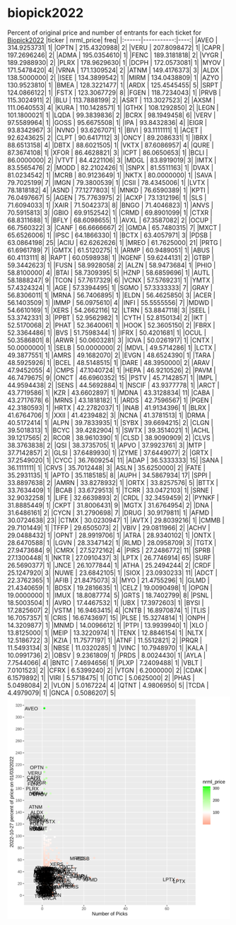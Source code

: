 # biopick2022
Percent of original price and number of entrants for each ticket for [Biopick2022](https://twitter.com/hashtag/Biopick2022)
|ticker |  nrml_price| freq|
|:------|-----------:|----:|
|AVEO   | 314.9253731|    1|
|OPTN   | 215.4320988|    2|
|VERU   | 207.8098472|    1|
|CAPR   | 197.2696246|    2|
|ADMA   | 195.0354610|    1|
|FENC   | 189.3181818|    2|
|VYGR   | 189.2988930|    2|
|PLRX   | 178.9629630|    1|
|DCPH   | 172.0573081|    1|
|MYOV   | 171.5478420|    4|
|VRNA   | 171.1309524|    2|
|ATNM   | 149.4176373|    3|
|ALDX   | 138.5000000|    2|
|ISEE   | 134.3899542|    1|
|MIRM   | 134.0438809|    1|
|AZYO   | 130.9523810|    1|
|BMEA   | 128.3221477|    1|
|ARDX   | 125.4545455|    5|
|SRPT   | 124.0866122|    1|
|FSTX   | 123.3067729|    8|
|FGEN   | 118.7234043|    1|
|PRVB   | 115.3024911|    2|
|BLU    | 113.7888199|    2|
|ASRT   | 113.3027523|    2|
|AXSM   | 111.0640553|    4|
|KURA   | 110.1428571|    1|
|GTHX   | 108.1292850|    2|
|LEGN   | 101.1800021|    1|
|LQDA   |  99.3839836|    2|
|BCRX   |  98.1949458|    6|
|VERV   |  97.5589964|    1|
|GOSS   |  95.6675508|    1|
|IPA    |  93.8432836|    4|
|EIGR   |  93.8342967|    3|
|NVNO   |  93.6267071|    1|
|BIVI   |  93.1111111|    1|
|ACET   |  92.6243625|    2|
|CLPT   |  90.6417112|    3|
|ONCY   |  89.2086331|    1|
|IBRX   |  88.6513158|    4|
|DBTX   |  88.6021505|    1|
|VKTX   |  87.6086957|    4|
|QURE   |  87.3674108|    1|
|XFOR   |  86.4628821|    3|
|ICPT   |  86.0650653|    1|
|BCLI   |  86.0000000|    2|
|VTVT   |  84.4221106|    3|
|MDGL   |  83.8919019|    3|
|IMTX   |  83.5565476|    2|
|MODD   |  82.2102426|    1|
|SNPX   |  81.5511163|    1|
|DVAX   |  81.0234542|    1|
|MCRB   |  80.9123649|    1|
|NKTX   |  80.0000000|    1|
|SAVA   |  79.7025199|    7|
|IMGN   |  79.3800539|    1|
|CSII   |  78.4345006|    1|
|LVTX   |  78.1818182|    4|
|ASND   |  77.1277803|    1|
|MNKD   |  76.6590389|    1|
|KPTI   |  76.0497667|    5|
|AGEN   |  75.7763975|    2|
|ACXP   |  73.1312196|    1|
|SLS    |  71.6094033|    1|
|XAIR   |  71.5042373|    8|
|BNGO   |  71.4046823|    1|
|ANVS   |  70.5915813|    3|
|GBIO   |  69.9152542|    1|
|CRMD   |  69.8901099|    1|
|CTXR   |  68.8311688|    1|
|BFLY   |  68.6098655|    1|
|AVXL   |  67.3587082|    2|
|OCUP   |  66.7560322|    3|
|CANF   |  66.6666667|    2|
|GMDA   |  65.7480315|    7|
|MXCT   |  65.6526006|    1|
|IPSC   |  64.1866330|    1|
|BCTX   |  63.4057971|    3|
|PDSB   |  63.0864198|   25|
|ACIU   |  62.6262626|    1|
|MREO   |  61.7625000|   21|
|PRTG   |  61.6961789|    7|
|GMTX   |  61.5120275|    1|
|ARMP   |  60.9489051|    1|
|ABUS   |  60.4113111|    8|
|RAPT   |  60.0598938|    1|
|NGENF  |  59.6244131|    2|
|GTBP   |  59.3442623|    1|
|FUSN   |  58.9928058|    2|
|ALZN   |  58.9473684|    1|
|PHIO   |  58.8100000|    4|
|BTAI   |  58.7309395|    5|
|HZNP   |  58.6859696|    1|
|AUTL   |  58.1888247|    9|
|TCON   |  57.7617329|    6|
|VCNX   |  57.5769231|    1|
|YMTX   |  57.4324324|    1|
|AGE    |  57.3394495|    1|
|SGMO   |  57.3333333|    7|
|GRAY   |  56.8306011|    1|
|MRNA   |  56.7406895|    1|
|ELDN   |  56.4625850|    3|
|ACER   |  56.1403509|    1|
|IMMP   |  56.0975610|    4|
|INFI   |  55.5555556|    7|
|MDWD   |  54.6610169|    1|
|XERS   |  54.2662116|   12|
|LTRN   |  53.8847118|    3|
|SEEL   |  53.3742331|    3|
|PPBT   |  52.9562982|    1|
|CYTH   |  52.8150134|    2|
|IKT    |  52.5170068|    2|
|PHAT   |  52.3640061|    1|
|HOOK   |  52.3605150|    2|
|FBRX   |  52.3364486|    1|
|BVS    |  51.7598344|    1|
|IFRX   |  50.4201681|    1|
|OCUL   |  50.3586801|    8|
|ARWR   |  50.0603281|    3|
|IOVA   |  50.0261917|    1|
|CNTX   |  50.0000000|    1|
|SELB   |  50.0000000|    2|
|MDVL   |  49.5714286|    1|
|LCTX   |  49.3877551|    1|
|AMRS   |  49.1682070|    2|
|EVGN   |  48.6524390|    1|
|TARA   |  48.5925926|    1|
|BCEL   |  48.5148515|    1|
|DARE   |  48.3950000|    2|
|ARAV   |  47.9452055|    4|
|CMPS   |  47.1040724|    1|
|HEPA   |  46.9210526|    2|
|PAVM   |  46.7479675|    9|
|ONCT   |  46.6960352|   15|
|PSTV   |  45.7142857|    1|
|IMPL   |  44.9594438|    2|
|SENS   |  44.5692884|    1|
|NSCIF  |  43.9377778|    1|
|ARCT   |  43.7719586|    1|
|KZR    |  43.6602897|    1|
|MDNA   |  43.3128834|   11|
|CABA   |  43.2717678|    6|
|MRNS   |  43.1818182|    1|
|ARDS   |  42.7596567|    1|
|PGEN   |  42.3180593|    1|
|HRTX   |  42.2782037|    1|
|INAB   |  41.9134396|    1|
|BLRX   |  41.6764706|    1|
|XXII   |  41.4239482|    3|
|NCNA   |  41.3781513|    1|
|DRMA   |  40.5172414|    1|
|ALPN   |  39.7833935|    1|
|SYBX   |  39.6694215|    2|
|CLGN   |  39.5018313|    1|
|BCYC   |  39.4282904|    1|
|SWTX   |  39.3514021|    1|
|ACHL   |  39.1217565|    2|
|RCOR   |  38.9610390|    1|
|CLSD   |  38.9090909|    2|
|CLVS   |  38.3763838|    2|
|QSI    |  38.3735705|    1|
|APVO   |  37.9923761|    3|
|MTP    |  37.7142857|    2|
|GLSI   |  37.6489930|    1|
|ZYME   |  37.6449077|    2|
|GRTX   |  37.2549020|    1|
|CYCC   |  36.7609254|   11|
|ADAP   |  36.5333333|   15|
|SANA   |  36.1111111|    1|
|CRVS   |  35.7012448|    3|
|ASLN   |  35.6250000|    2|
|FATE   |  35.2931135|    1|
|APTO   |  35.1185185|    8|
|AUPH   |  34.5867934|   17|
|SPPI   |  33.8897638|    2|
|AMRN   |  33.8278932|    1|
|ORTX   |  33.8257576|    5|
|BTTX   |  33.7634409|    1|
|BCAB   |  33.6729513|    1|
|TCRR   |  33.0472103|    1|
|SRNE   |  32.9032258|    1|
|LIFE   |  32.6639893|    2|
|CRDL   |  32.3459459|    2|
|PYNKF  |  31.8885449|    1|
|CKPT   |  31.8006431|    9|
|MGTX   |  31.6764954|    2|
|DNA    |  31.6486161|    2|
|CYCN   |  31.2790698|    7|
|DRUG   |  30.9179811|    1|
|AFMD   |  30.0724638|   23|
|CTMX   |  30.0230947|    1|
|AVTX   |  29.8039216|    1|
|CMMB   |  29.7101449|    1|
|TFFP   |  29.6505073|    2|
|VBIV   |  29.0811966|    2|
|ACHV   |  29.0488432|    1|
|OPNT   |  28.9919706|    1|
|ATRA   |  28.9340102|    1|
|ONTX   |  28.6470588|    1|
|LGVN   |  28.3347142|    1|
|RLMD   |  28.0958709|    3|
|TGTX   |  27.9473684|    9|
|CMRX   |  27.5272162|    4|
|PIRS   |  27.2486772|   11|
|SPRB   |  27.1300448|    1|
|NKTR   |  27.0910437|    3|
|LPTX   |  26.7746914|   65|
|SURF   |  26.5690377|    1|
|JNCE   |  26.1077844|    1|
|ATHA   |  25.2494244|    2|
|CRDF   |  25.1247920|    3|
|NUWE   |  23.6842105|    1|
|SIOX   |  23.0930233|   11|
|ADCT   |  22.3762365|    1|
|AFIB   |  21.8475073|    3|
|MYO    |  21.4755296|    1|
|GLMD   |  21.4340659|    1|
|BDSX   |  19.2816635|    1|
|CELZ   |  19.0090498|    1|
|OPGN   |  19.0000000|    1|
|IMUX   |  18.8087774|    5|
|GRTS   |  18.7402799|    8|
|PSNL   |  18.5003504|    1|
|AVRO   |  17.4467532|    1|
|UBX    |  17.3972603|    1|
|BYSI   |  17.2825607|    2|
|VSTM   |  16.9463415|    4|
|CNTB   |  16.8970874|    1|
|TLIS   |  16.7057357|    1|
|CRIS   |  16.6743697|   15|
|PLSE   |  15.3274814|    1|
|ONPH   |  14.3209877|    1|
|MNMD   |  14.0096612|    1|
|PTPI   |  13.9939940|    1|
|XLO    |  13.8125000|    1|
|MEIP   |  13.3220974|    1|
|TENX   |  12.8846154|    1|
|NLTX   |  12.5186722|    3|
|KZIA   |  11.7577197|    1|
|ATNF   |  11.5512821|    2|
|PRQR   |  11.5493134|    3|
|NBSE   |  11.0320285|    1|
|VINC   |  10.7948970|    1|
|KALA   |  10.0991736|    2|
|OBSV   |   9.2361809|    1|
|PRDS   |   8.0024430|    1|
|AYLA   |   7.7544066|    4|
|BNTC   |   7.4694656|    1|
|PLXP   |   7.2409488|    1|
|VBLT   |   7.0101523|    2|
|CFRX   |   6.5399240|    2|
|VTGN   |   6.2000000|    2|
|CDAK   |   6.1579892|    1|
|VIRI   |   5.5718475|    1|
|OTIC   |   5.0625000|    2|
|PHAS   |   5.0498084|    2|
|VLON   |   5.0167224|    4|
|QTNT   |   4.9806950|    5|
|TCDA   |   4.4979079|    1|
|GNCA   |   0.5086207|    5|
![retvspicks](biopicks.png?raw=true)
